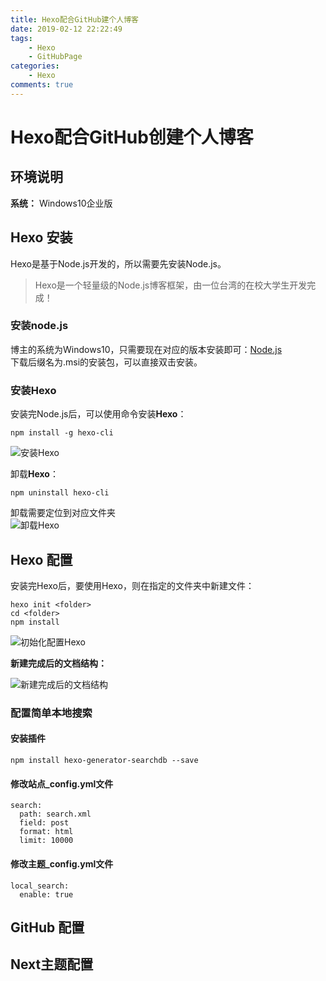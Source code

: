 ```yaml
---
title: Hexo配合GitHub建个人博客
date: 2019-02-12 22:22:49
tags: 
    - Hexo
    - GitHubPage
categories:
    - Hexo
comments: true
---
```


# Hexo配合GitHub创建个人博客

## 环境说明
**系统：** Windows10企业版  

## Hexo 安装  
Hexo是基于Node.js开发的，所以需要先安装Node.js。
>Hexo是一个轻量级的Node.js博客框架，由一位台湾的在校大学生开发完成！

### 安装node.js  
博主的系统为Windows10，只需要现在对应的版本安装即可：[Node.js](http://nodejs.cn/download/ "Node.js下载")  
下载后缀名为.msi的安装包，可以直接双击安装。

### 安装Hexo  

安装完Node.js后，可以使用命令安装**Hexo**：
```
npm install -g hexo-cli
```
![安装Hexo](/../../images/Hexo的使用/Hexo配合gitHub建个人博客/安装Hexo.png "安装Hexo")  

卸载**Hexo**：  
```
npm uninstall hexo-cli
```
卸载需要定位到对应文件夹  
![卸载Hexo](/../../images/Hexo的使用/Hexo配合gitHub建个人博客/卸载Hexo.png "卸载Hexo")

## Hexo 配置   
安装完Hexo后，要使用Hexo，则在指定的文件夹中新建文件：
```
hexo init <folder>
cd <folder>
npm install
```
![初始化配置Hexo](/../../images/Hexo的使用/Hexo配合gitHub建个人博客/初始化配置Hexo.png "初始化配置Hexo")  

**新建完成后的文档结构：**  

![新建完成后的文档结构](/../../images/Hexo的使用/Hexo配合gitHub建个人博客/新建完成后的文档结构.png "新建完成后的文档结构")  

### 配置简单本地搜索
#### 安装插件
```
npm install hexo-generator-searchdb --save
```
#### 修改站点_config.yml文件
```
search:
  path: search.xml
  field: post
  format: html
  limit: 10000
```
#### 修改主题_config.yml文件
```
local_search:
  enable: true
```
## GitHub 配置   
### 

## Next主题配置

